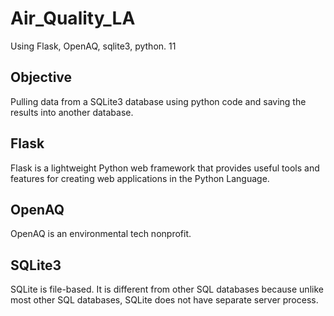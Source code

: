 # Air_Quality_LA

Using Flask, OpenAQ, sqlite3, python.
11

## Objective

Pulling data from a SQLite3 database using python code and saving the results into another database. 

## Flask

Flask is a lightweight Python web framework that provides useful tools and features for creating web applications in the Python Language.

## OpenAQ

OpenAQ is an environmental tech nonprofit.

## SQLite3

SQLite is file-based. It is different from other SQL databases because unlike most other SQL databases, SQLite does not have separate server process. 
